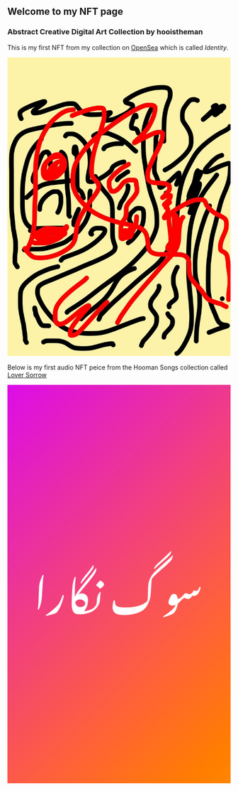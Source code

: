 ## Welcome to my NFT page

### Abstract Creative Digital Art Collection by hooistheman

This is my first NFT from my collection on [OpenSea](https://opensea.io/assets/0x495f947276749ce646f68ac8c248420045cb7b5e/3656066525500525417872901239179745872468704855560215118739963797007935471617) which is called *Identity*.

![identity](https://github.com/hooman96/hooman96.github.io/blob/master/images/first_nft.jpg)

Below is my first audio NFT peice from the Hooman Songs collection called [Lover Sorrow](https://opensea.io/assets/0x495f947276749ce646f68ac8c248420045cb7b5e/3656066525500525417872901239179745872468704855560215118739963798107447099393)

![Soog Negara](https://github.com/hooman96/hooman96.github.io/blob/master/images/soog_negara.jpg)
